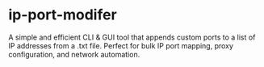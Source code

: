 # ip-port-modifer
A simple and efficient CLI &amp; GUI tool that appends custom ports to a list of IP addresses from a .txt file. Perfect for bulk IP port mapping, proxy configuration, and network automation.

